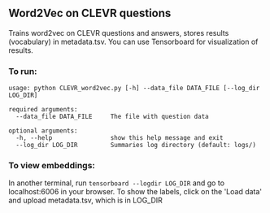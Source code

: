 ## Word2Vec on CLEVR questions

Trains word2vec on CLEVR questions and answers, stores results (vocabulary) in metadata.tsv. You can use Tensorboard for visualization of results.

### To run:

```
usage: python CLEVR_word2vec.py [-h] --data_file DATA_FILE [--log_dir LOG_DIR]

required arguments:
  --data_file DATA_FILE     The file with question data

optional arguments:
  -h, --help                show this help message and exit
  --log_dir LOG_DIR         Summaries log directory (default: logs/)
```


### To view embeddings:
In another terminal, run `tensorboard --logdir LOG_DIR` and go to localhost:6006 in your browser. To show the labels, click on the 'Load data' and upload metadata.tsv, which is in LOG_DIR
